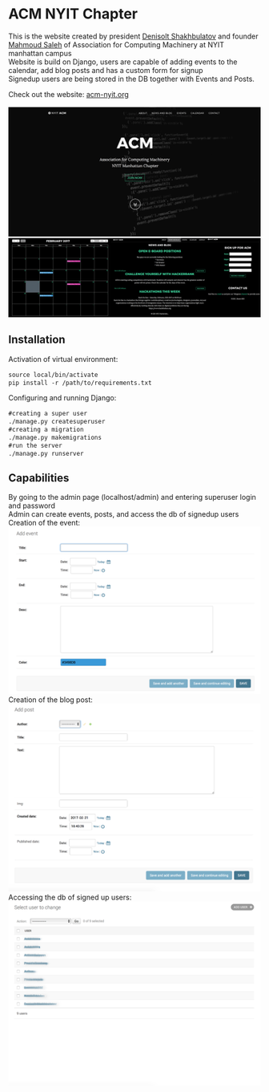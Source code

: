 # ACM NYIT Chapter
This is the website created by president <a href="https://github.com/denisolt">Denisolt Shakhbulatov</a> and founder <a href="https://github.com/msdocs">Mahmoud Saleh</a>
of Association for Computing Machinery at NYIT manhattan campus <br/>
Website is build on Django, users are capable of adding events to the calendar, add blog posts and has a custom form for signup <br/>
Signedup users are being stored in the DB together with Events and Posts. </br>

Check out the website: <a href="http://acm-nyit.org">acm-nyit.org</a> </br></br>
![alt tag](https://github.com/Denisolt/acm/blob/master/readmeimage2.png?raw=true)
![alt tag](https://github.com/Denisolt/acm/blob/master/readmeimage.png?raw=true)

Installation
-----------------------------------------
Activation of virtual environment:
```
source local/bin/activate
pip install -r /path/to/requirements.txt
```
Configuring and running Django:
```
#creating a super user
./manage.py createsuperuser 
#creating a migration
./manage.py makemigrations
#run the server
./manage.py runserver
```
Capabilities
-----------------------------------------
By going to the admin page (localhost/admin) and entering superuser login and password </br>
Admin can create events, posts, and access the db of signedup users </br>
Creation of the event:</br>
![alt tag](https://github.com/Denisolt/acm/blob/master/page2.png?raw=true)</br>
Creation of the blog post:</br>
![alt tag](https://github.com/Denisolt/acm/blob/master/page1.png?raw=true)</br>
Accessing the db of signed up users:</br>
![alt tag](https://github.com/Denisolt/acm/blob/master/page3.png?raw=true)</br>

